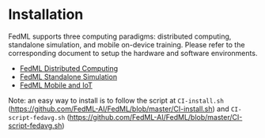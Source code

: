 # Installation
FedML supports three computing paradigms: distributed computing, standalone simulation, and mobile on-device training. Please refer to the corresponding document to setup the hardware and software environments. 

- [FedML Distributed Computing](installation-distributed-computing.md)
- [FedML Standalone Simulation](installation-standalone-simulation.md)
- [FedML Mobile and IoT](installation-fedml-mobile-server.md)

Note: an easy way to install is to follow the script at 
`CI-install.sh` (https://github.com/FedML-AI/FedML/blob/master/CI-install.sh)
and `CI-script-fedavg.sh` (https://github.com/FedML-AI/FedML/blob/master/CI-script-fedavg.sh)